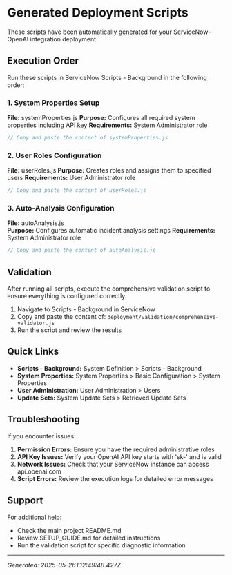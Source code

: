 # Generated Deployment Scripts

These scripts have been automatically generated for your ServiceNow-OpenAI integration deployment.

## Execution Order

Run these scripts in ServiceNow Scripts - Background in the following order:

### 1. System Properties Setup
**File:** systemProperties.js
**Purpose:** Configures all required system properties including API key
**Requirements:** System Administrator role

```javascript
// Copy and paste the content of systemProperties.js
```

### 2. User Roles Configuration  
**File:** userRoles.js
**Purpose:** Creates roles and assigns them to specified users
**Requirements:** User Administrator role

```javascript
// Copy and paste the content of userRoles.js
```

### 3. Auto-Analysis Configuration
**File:** autoAnalysis.js  
**Purpose:** Configures automatic incident analysis settings
**Requirements:** System Administrator role

```javascript
// Copy and paste the content of autoAnalysis.js
```



## Validation

After running all scripts, execute the comprehensive validation script to ensure everything is configured correctly:

1. Navigate to Scripts - Background in ServiceNow
2. Copy and paste the content of: `deployment/validation/comprehensive-validator.js`
3. Run the script and review the results

## Quick Links

- **Scripts - Background:** System Definition > Scripts - Background
- **System Properties:** System Properties > Basic Configuration > System Properties  
- **User Administration:** User Administration > Users
- **Update Sets:** System Update Sets > Retrieved Update Sets

## Troubleshooting

If you encounter issues:

1. **Permission Errors:** Ensure you have the required administrative roles
2. **API Key Issues:** Verify your OpenAI API key starts with 'sk-' and is valid
3. **Network Issues:** Check that your ServiceNow instance can access api.openai.com
4. **Script Errors:** Review the execution logs for detailed error messages

## Support

For additional help:
- Check the main project README.md
- Review SETUP_GUIDE.md for detailed instructions
- Run the validation script for specific diagnostic information

---
*Generated: 2025-05-26T12:49:48.427Z*

